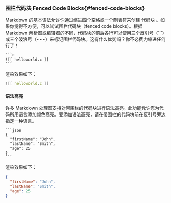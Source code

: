 ### 围栏代码块 Fenced Code Blocks{#fenced-code-blocks}

Markdown 的基本语法允许你通过缩进四个空格或一个制表符来创建 代码块 。如果你觉得不方便，可以试试围栏代码块（fenced code blocks）。根据 Markdown 解析器或编辑器的不同，代码块的前后各行可以使用三个反引号（```）或三个波浪号（~~~）来标记围栏代码块。这有什么优势吗？你不必费力缩进任何行了！

````
```c
![[ helloworld.c ]]
```
````

渲染效果如下：

```c
![[ helloworld.c ]]
```

#### 语法高亮

许多 Markdown 处理器支持对带围栏的代码块进行语法高亮。此功能允许您为代码所用语言添加颜色高亮。要添加语法高亮，请在带围栏的代码块前在反引号旁边指定一种语言。

~~~
```json
{
  "firstName": "John",
  "lastName": "Smith",
  "age": 25
}
```
~~~

渲染效果如下：

```json
{
  "firstName": "John",
  "lastName": "Smith",
  "age": 25
}
```
